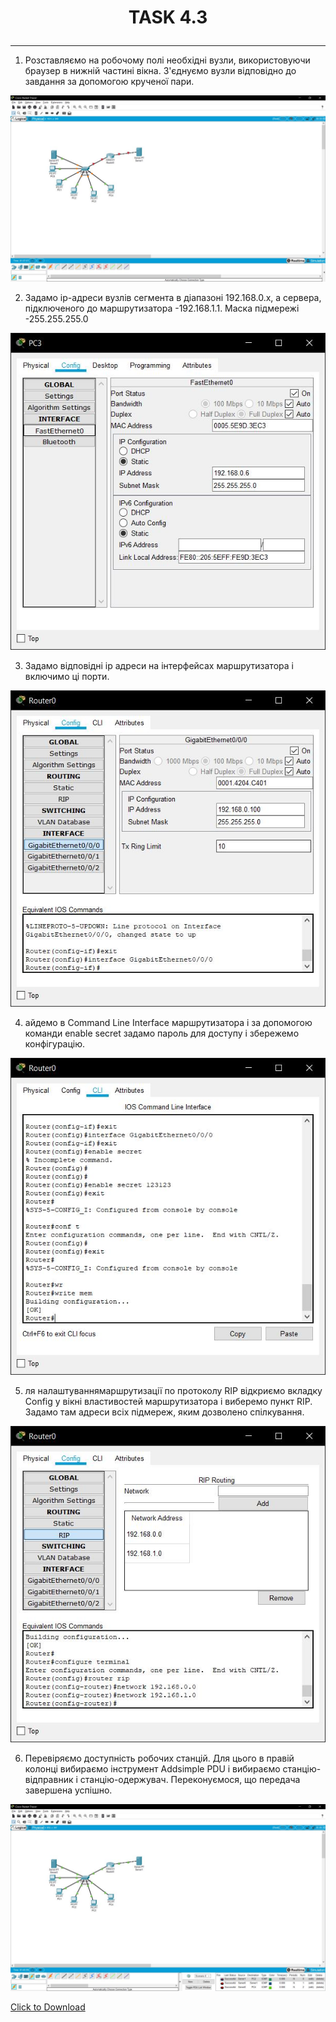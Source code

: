 # <p align="center">__TASK 4.3__</p>

---

1. Розставляємо  на  робочому  полі  необхідні  вузли,  використовуючи браузер в нижній частині вікна. З'єднуємо вузли відповідно до завдання за допомогою крученої пари.

![1](screenshots/1.png)

2. Задамо  ip-адреси  вузлів  сегмента  в  діапазоні  192.168.0.х,  а  сервера, підключеного   до   маршрутизатора -192.168.1.1.   Маска   підмережі -255.255.255.0

![1](screenshots/2.png)

3. Задамо  відповідні  ip  адреси  на  інтерфейсах  маршрутизатора  і включимо ці порти.

![1](screenshots/3.png)

4. айдемо  в  Command  Line  Interface  маршрутизатора  і  за  допомогою команди enable secret задамо пароль для  доступу і збережемо конфігурацію.

![1](screenshots/4.png)

5. ля  налаштуваннямаршрутизації  по  протоколу  RIP  відкриємо вкладку  Config  у  вікні  властивостей  маршрутизатора  і  виберемо  пункт  RIP. Задамо там адреси всіх підмереж, яким дозволено спілкування.

![1](screenshots/5.png)

6. Перевіряємо  доступність  робочих  станцій.  Для  цього  в  правій  колонці вибираємо  інструмент  Addsimple  PDU  і  вибираємо  станцію-відправник  і станцію-одержувач.  Переконуємося,  що  передача  завершена  успішно.

![1](screenshots/6.png)

<a href="files/4.3.pkt" download>Click to Download</a>

